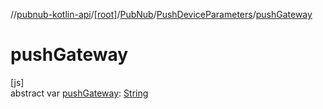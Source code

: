 //[pubnub-kotlin-api](../../../../index.md)/[[root]](../../index.md)/[PubNub](../index.md)/[PushDeviceParameters](index.md)/[pushGateway](push-gateway.md)

# pushGateway

[js]\
abstract var [pushGateway](push-gateway.md): [String](https://kotlinlang.org/api/core/kotlin-stdlib/kotlin/-string/index.html)
